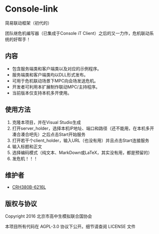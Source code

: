 # Console-link
简易联动框架（初代的）

团队继危机编写器（已集成于Console iT Client）之后的又一力作，危机联动系统的好帮手！

## 内容 ##
- 包含服务端类和客户端类以及对应的示例程序。
- 服务端类和客户端类均以DLL形式发布。
- 可用于危机联动场景下MPC向会场发送危机。
- 开发者可利用本扩展制作联动MPC/主持程序。
- 当前版本仅支持本机多开使用。

## 使用方法 ##
1. 克隆本项目，并在Visual Studio生成
2. 打开server_holder，选择本机IP地址、端口和路径（还不能用，在本机多开凑合凑合吧先）之后点击Start开始服务
3. 打开若干个client_holder，输入URL（也没有用）并且点击Start连接服务
4. 输入标题和正文
5. 选择编码模式（纯文本、MarkDown或LaTeX，其实没有用，都是预留的）
6. 发危机！！！


## 维护者
- [CRH380B-6216L](mailto:muner_szr6216@outlook.com)

## 版权与协议
Copyright 2016 北京市高中生模拟联合国协会

本项目所有代码在 AGPL-3.0 协议下公开。细节请查阅 LICENSE 文件